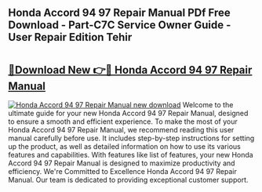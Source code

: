 ## Honda Accord 94 97 Repair Manual PDf Free Download - Part-C7C Service Owner Guide - User Repair Edition Tehir

# <h2><a href="http://bc94997.oget.top/?id=Honda+Accord+94+97+Repair+Manual">🔗Download New 👉🔴 Honda Accord 94 97 Repair Manual</a></h2>

[![Honda Accord 94 97 Repair Manual new download](https://i.imgur.com/5g1atiW.png)](http://bc94997.oget.top/?id=Honda+Accord+94+97+Repair+Manual)
Welcome to the ultimate guide for your new Honda Accord 94 97 Repair Manual, designed to ensure a smooth and efficient experience. To make the most of your Honda Accord 94 97 Repair Manual, we recommend reading this user manual carefully before use. It includes step-by-step instructions for setting up the product, as well as detailed information on how to use its various features and capabilities. With features like list of features, your new Honda Accord 94 97 Repair Manual is designed to maximize productivity and efficiency. We're Committed to Excellence Honda Accord 94 97 Repair Manual. Our team is dedicated to providing exceptional customer support.
